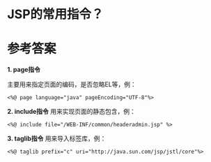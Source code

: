# JSP的常用指令？

# 参考答案

**1. page指令**

主要用来指定页面的编码，是否忽略EL等，例：

```
<%@ page language="java" pageEncoding="UTF-8"%>
```

**2. include指令**
用来实现页面的静态包含，例：
```
<%@ include file="/WEB-INF/common/headeradmin.jsp" %>
```

**3. taglib指令**
用来导入标签库，例：
```
<%@ taglib prefix="c" uri="http://java.sun.com/jsp/jstl/core"%>
```